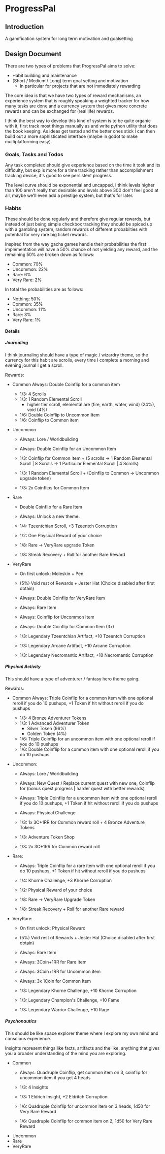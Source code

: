# ProgressPal
## Introduction
A gamification system for long term motivation and goalsetting

## Design Document
There are two types of problems that ProgressPal aims to solve:
* Habit building and maintenance
* (Short / Medium / Long) term goal setting and motivation
    * In particular for projects that are not immediately rewarding

The core idea is that we have two types of reward mechanisms, an experience system that is roughly speaking a weighted tracker for how many tasks are done and a currency system that gives more concrete rewards and can be exchanged for (real life) rewards.

I think the best way to develop this kind of system is to be quite organic with it, first track most things manually as and write python utility that does the book keeping. As ideas get tested and the better ones stick I can then build out a more sophisticated interface (maybe in godot to make multiplatforming easy).

### Goals, Tasks and Todos
Any task completed should give experience based on the time it took and its difficulty, but exp is more for a time tracking rather than accomplishment tracking device, it's good to see persistent progress.

The level curve should be exponential and uncapped, I think levels higher than 100 aren't really that desirable and levels above 300 don't feel good at all, maybe we'll even add a prestige system, but that's for later.

### Habits
These should be done regularly and therefore give regular rewards, but instead of just being simple checkbox tracking they should be spiced up with a gambling system, random rewards of different probabilties with potential for very rare big ticket rewards.

Inspired from the way gacha games handle their probabilities the first implementation will have a 50% chance of not yielding any reward, and the remaining 50% are broken down as follows:
* Common: 70%
* Uncommon: 22%
* Rare: 6%
* Very Rare: 2%

In total the probabilities are as follows:
* Nothing: 50%
* Common: 35%
* Uncommon: 11%
* Rare: 3%
* Very Rare: 1%


#### Details
##### Journaling
I think journaling should have a type of magic / wizardry theme, so the currency for this habit are scrolls, every time I complete a morning and evening journal I get a scroll.

Rewards:
* Common
    Always: Double Coinflip for a common item

    * 1/3: 4 Scrolls
    * 1/3: 1 Random Elemental Scroll
        * higher tier scroll, elemental are (fire, earth, water, wind) (24%), void (4%)
    * 1/6: Double Coinflip to Uncommon Item
    * 1/6: Coinflip to Common item
* Uncommon
    * Always: Lore / Worldbuilding
    * Always: Double Coinflip for an Uncommon Item

    * 1/3: Coinflip for Common Item + (5 scrolls -> 1 Random Elemental Scroll | 8 Scrolls -> 1 Particular Elemental Scroll | 4 Scrolls)
    * 1/3: 1 Random Elemental Scroll + (Coinflip to Common -> Uncommon upgrade token)
    * 1/3: 2x Coinflips for Common Item
* Rare
    * Double Coinflip for a Rare Item
    * Always: Unlock a new theme.

    * 1/4: Tzeentchian Scroll, +3 Tzeentch Corruption
    * 1/2: One Physical Reward of your choice
    * 1/8: Rare -> VeryRare upgrade Token
    * 1/8: Streak Recovery + Roll for another Rare Reward
* VeryRare
    * On first unlock: Moleskin + Pen
    * (5%) Void rest of Rewards + Jester Hat (Choice disabled after first obtain)
    * Always: Double Coinflip for VeryRare Item
    * Always: Rare Item
    * Always: Coinflip for Uncommon Item
    * Always: Double Coinflip for Common Item (3x)

    * 1/3: Legendary Tzeentchian Artifact, +10 Tzeentch Corruption
    * 1/3: Legendary Arcane Artifact, +10 Arcane Corruption
    * 1/3: Legendary Necromantic Artifact, +10 Necromantic Corruption

##### Physical Activity
This should have a type of adventurer / fantasy hero theme going.

Rewards:
* Common
    Always: Triple Coinflip for a common item with one optional reroll if you do 10 pushups, +1 Token if hit without reroll if you do pushups

    * 1/3: 4 Bronze Adventurer Tokens
    * 1/3: 1 Advanced Adventurer Token
        * Silver Token (96%)
        * Golden Token (4%)
    * 1/6: Triple Coinflip for an uncommon item with one optional reroll if you do 10 pushups
    * 1/6: Double Coinflip for a common item with one optional reroll if you do 10 pushups
* Uncommon:
    * Always: Lore / Worldbuilding
    * Always: New Quest / Replace current quest with new one, Coinflip for (bonus quest progress | harder quest with better rewards)
    * Always: Triple Coinflip for a uncommon item with one optional reroll if you do 10 pushups, +1 Token if hit without reroll if you do pushups
    * Always: Physical Challenge

    * 1/3: 1x 3C+1RR for Common reward roll + 4 Bronze Adventure Tokens
    * 1/3: Adventure Token Shop
    * 1/3: 2x 3C+1RR for Common reward roll
* Rare: 
    * Always: Triple Coinflip for a rare item with one optional reroll if you do 10 pushups, +1 Token if hit without reroll if you do pushups

    * 1/4: Khorne Challenge, +3 Khorne Corruption
    * 1/2: Physical Reward of your choice
    * 1/8: Rare -> VeryRare Upgrade Token
    * 1/8: Streak Recovery + Roll for another Rare reward
* VeryRare:
    * On first unlock: Physical Reward
    * (5%) Void rest of Rewards + Jester Hat (Choice disabled after first obtain)
    * Always: Rare Item
    * Always: 3Coin+1RR for Rare Item
    * Always: 3Coin+1RR for Uncommon item
    * Always: 3x 1Coin for Common Item

    * 1/3: Legendary Khorne Challenge, +10 Khorne Corruption
    * 1/3: Legendary Champion's Challenge, +10 Fame
    * 1/3: Legendary Warrior Challenge, +10 Rage

##### Psychonautics
This should be like space explorer theme where I explore my own mind and conscious experience.

Insights represent things like facts, artifacts and the like, anything that gives you a broader understanding of the mind you are exploring.
* Common
    * Always: Quadruple Coinflip, get common item on 3, coinflip for uncommon item if you get 4 heads

    * 1/3: 4 Insights
    * 1/3: 1 Eldrich Insight, +2 Eldritch Corruption
    * 1/6: Quadruple Coinflip for uncommon item on 3 heads, 1d50 for Very Rare Reward
    * 1/6: Quadruple Coinflip for common item on 2, 1d50 for Very Rare Reward
* Uncommon
* Rare
* VeryRare